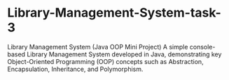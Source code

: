 # Library-Management-System-task-3
Library Management System (Java OOP Mini Project)
A simple console-based Library Management System developed in Java, demonstrating key Object-Oriented Programming (OOP) concepts such as Abstraction, Encapsulation, Inheritance, and Polymorphism.

